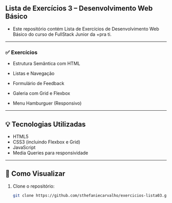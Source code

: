 ## Lista de Exercícios 3 – Desenvolvimento Web Básico

- Este repositório contém Lista de Exercícios de Desenvolvimento Web Básico do curso de FullStack Junior da +pra ti.
---


### ✅ Exercícios

- Estrutura Semântica com HTML

- Listas e Navegação

- Formulário de Feedback

- Galeria com Grid e Flexbox

- Menu Hamburguer (Responsivo)

---

## 💡 Tecnologias Utilizadas

- HTML5
- CSS3 (incluindo Flexbox e Grid)
- JavaScript
- Media Queries para responsividade

---

## 📌 Como Visualizar

1. Clone o repositório:
   ```bash
   git clone https://github.com/sthefaniecarvalho/exercicios-lista03.git
